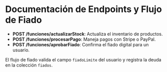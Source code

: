 # Documentación de Endpoints y Flujo de Fiado

- **POST /funciones/actualizarStock**: Actualiza el inventario de productos.
- **POST /funciones/procesarPago**: Maneja pagos con Stripe o PayPal.
- **POST /funciones/aprobarFiado**: Confirma el fiado digital para un usuario.

El flujo de fiado valida el campo `fiadoLimite` del usuario y registra la deuda en la colección `fiados`.
